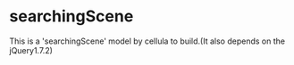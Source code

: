 searchingScene
==============

This is a 'searchingScene' model by cellula to build.(It also depends on the jQuery1.7.2)
